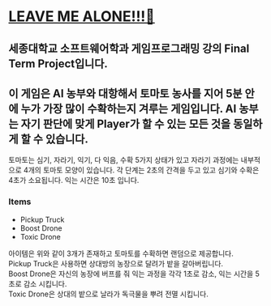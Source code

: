# [LEAVE ME ALONE!!!🍎](https://play.unity.com/en/games/85d47c6f-084e-4ce4-a42c-f55f903f2ace/leave-me-alone)


## 세종대학교 소프트웨어학과 게임프로그래밍 강의 Final Term Project입니다.


이 게임은 AI 농부와 대항해서 토마토 농사를 지어 5분 안에 누가 가장 많이 수확하는지 겨루는 게임입니다.
AI 농부는 자기 판단에 맞게 Player가 할 수 있는 모든 것을 동일하게 할 수 있습니다.
---
토마토는 심기, 자라기, 익기, 다 익음, 수확 5가지 상태가 있고 자라기 과정에는 내부적으로 4개의 토마토 모양이 있습니다.
각 단계는 2초의 간격을 두고 있고 심기와 수확은 4초가 소요됩니다. 익는 시간은 10초 입니다.

### Items
- Pickup Truck
- Boost Drone
- Toxic Drone
  
아이템은 위와 같이 3개가 존재하고 토마토를 수확하면 랜덤으로 제공합니다.  
Pickup Truck은 사용하면 상대방의 농장으로 달려가 밭을 갈아버립니다.  
Boost Drone은 자신의 농장에 버프를 줘 익는 과정을 각각 1초로 감소, 익는 시간을 5초로 감소 시킵니다.  
Toxic Drone은 상대의 밭으로 날라가 독극물을 뿌려 전멸 시킵니다.  
